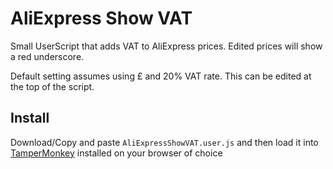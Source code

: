 # AliExpress Show VAT
  
Small UserScript that adds VAT to AliExpress prices. Edited prices will show a red underscore.  
  
Default setting assumes using £ and 20% VAT rate. This can be edited at the top of the script.  

## Install
Download/Copy and paste `AliExpressShowVAT.user.js` and then load it into [TamperMonkey](https://www.tampermonkey.net/]) installed on your browser of choice
